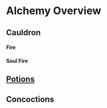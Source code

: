 # Alchemy Overview

## Cauldron

#### Fire

#### Soul Fire

## [Potions](/alchemy/potions)


## Concoctions

